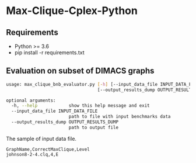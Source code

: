 # Max-Clique-Cplex-Python


## Requirements
 - Python >= 3.6
 - pip install -r requirements.txt

## Evaluation on subset of DIMACS graphs
```bash
usage: max_clique_bnb_evaluator.py [-h] [--input_data_file INPUT_DATA_FILE]
                                   [--output_results_dump OUTPUT_RESULTS_DUMP]

optional arguments:
  -h, --help            show this help message and exit
  --input_data_file INPUT_DATA_FILE
                        path to file with input benchmarks data
  --output_results_dump OUTPUT_RESULTS_DUMP
                        path to output file

```

The sample of input data file.

```text
GraphName,CorrectMaxClique,Level
johnson8-2-4.clq,4,E
```
